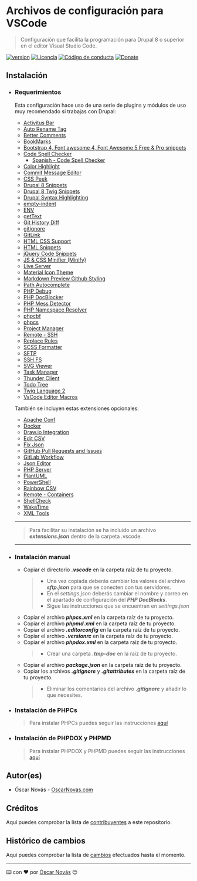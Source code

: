 Archivos de configuración para VSCode
===

>Configuración que facilita la programación para Drupal 8 o superior en el
>editor Visual Studio Code.

[![version][version-badge]][changelog]
[![Licencia][license-badge]][license]
[![Código de conducta][conduct-badge]][conduct]
[![Donate][donate-badge]][donate-url]

## Instalación

* ### Requerimientos

  Esta configuración hace uso de una serie de plugins y módulos de uso muy
  recomendado si trabajas con Drupal:

  * [Activitus Bar](https://marketplace.visualstudio.com/items?itemName=Gruntfuggly.activitusbar)
  * [Auto Rename Tag](https://marketplace.visualstudio.com/items?itemName=formulahendry.auto-rename-tag)
  * [Better Comments](https://marketplace.visualstudio.com/items?itemName=aaron-bond.better-comments)
  * [BookMarks](https://marketplace.visualstudio.com/items?itemName=alefragnani.Bookmarks)
  * [Bootstrap 4, Font awesome 4, Font Awesome 5 Free & Pro snippets](https://marketplace.visualstudio.com/items?itemName=thekalinga.bootstrap4-vscode)
  * [Code Spell Checker](https://marketplace.visualstudio.com/items?itemName=streetsidesoftware.code-spell-checker)
    * [Spanish - Code Spell Checker](https://marketplace.visualstudio.com/items?itemName=streetsidesoftware.code-spell-checker-spanish)
  * [Color Highlight](https://marketplace.visualstudio.com/items?itemName=naumovs.color-highlight)
  * [Commit Message Editor](https://marketplace.visualstudio.com/items?itemName=adam-bender.commit-message-editor)
  * [CSS Peek](https://marketplace.visualstudio.com/items?itemName=pranaygp.vscode-css-peek)
  * [Drupal 8 Snippets](https://marketplace.visualstudio.com/items?itemName=dssiqueira.drupal-8-snippets)
  * [Drupal 8 Twig Snippets](https://marketplace.visualstudio.com/items?itemName=tsega.drupal-8-twig-snippets)
  * [Drupal Syntax Highlighting](https://marketplace.visualstudio.com/items?itemName=marcostazi.VS-code-drupal)
  * [empty-indent](https://marketplace.visualstudio.com/items?itemName=DmitryDorofeev.empty-indent)
  * [ENV](https://marketplace.visualstudio.com/items?itemName=IronGeek.vscode-env)
  * [getText](https://marketplace.visualstudio.com/items?itemName=mrorz.language-gettext)
  * [Git History Diff](https://marketplace.visualstudio.com/items?itemName=huizhou.githd)
  * [gitignore](https://marketplace.visualstudio.com/items?itemName=codezombiech.gitignore)
  * [GitLink](https://marketplace.visualstudio.com/items?itemName=qezhu.gitlink)
  * [HTML CSS Support](https://marketplace.visualstudio.com/items?itemName=ecmel.vscode-html-css)
  * [HTML Snippets](https://marketplace.visualstudio.com/items?itemName=abusaidm.html-snippets)
  * [jQuery Code Snippets](https://marketplace.visualstudio.com/items?itemName=donjayamanne.jquerysnippets)
  * [JS & CSS Minifier (Minify)](https://marketplace.visualstudio.com/items?itemName=olback.es6-css-minify)
  * [Live Server](https://marketplace.visualstudio.com/items?itemName=ritwickdey.LiveServer)
  * [Material Icon Theme](https://marketplace.visualstudio.com/items?itemName=PKief.material-icon-theme)
  * [Markdown Preview Github Styling](https://marketplace.visualstudio.com/items?itemName=bierner.markdown-preview-github-styles)
  * [Path Autocomplete](https://marketplace.visualstudio.com/items?itemName=ionutvmi.path-autocomplete)
  * [PHP Debug](https://marketplace.visualstudio.com/items?itemName=xdebug.php-debug)
  * [PHP DocBlocker](https://marketplace.visualstudio.com/items?itemName=neilbrayfield.php-docblocker)
  * [PHP Mess Detector](https://marketplace.visualstudio.com/items?itemName=ecodes.vscode-phpmd)
  * [PHP Namespace Resolver](https://marketplace.visualstudio.com/items?itemName=MehediDracula.php-namespace-resolver)
  * [phpcbf](https://marketplace.visualstudio.com/items?itemName=persoderlind.vscode-phpcbf)
  * [phpcs](https://marketplace.visualstudio.com/items?itemName=shevaua.phpcs)
  * [Project Manager](https://marketplace.visualstudio.com/items?itemName=alefragnani.project-manager)
  * [Remote - SSH](https://marketplace.visualstudio.com/items?itemName=ms-vscode-remote.remote-ssh)
  * [Replace Rules](https://marketplace.visualstudio.com/items?itemName=bhughes339.replacerules)
  * [SCSS Formatter](https://marketplace.visualstudio.com/items?itemName=sibiraj-s.vscode-scss-formatter)
  * [SFTP](https://marketplace.visualstudio.com/items?itemName=liximomo.sftp)
  * [SSH FS](https://marketplace.visualstudio.com/items?itemName=Kelvin.vscode-sshfs)
  * [SVG Viewer](https://marketplace.visualstudio.com/items?itemName=cssho.vscode-svgviewer)
  * [Task Manager](https://marketplace.visualstudio.com/items?itemName=cnshenj.vscode-task-manager)
  * [Thunder Client](https://marketplace.visualstudio.com/items?itemName=rangav.vscode-thunder-client)
  * [Todo Tree](https://marketplace.visualstudio.com/items?itemName=Gruntfuggly.todo-tree)
  * [Twig Language 2](https://marketplace.visualstudio.com/items?itemName=mblode.twig-language-2)
  * [VsCode Editor Macros](https://marketplace.visualstudio.com/items?itemName=jpsnee.vscode-editor-macros)

  También se incluyen estas extensiones opcionales:
  * [Apache Conf](https://marketplace.visualstudio.com/items?itemName=mrmlnc.vscode-apache)
  * [Docker](https://marketplace.visualstudio.com/items?itemName=ms-azuretools.vscode-docker)
  * [Draw.io Integration](https://marketplace.visualstudio.com/items?itemName=hediet.vscode-drawio)
  * [Edit CSV](https://marketplace.visualstudio.com/items?itemName=janisdd.vscode-edit-csv)
  * [Fix Json](https://marketplace.visualstudio.com/items?itemName=oliversturm.fix-json)
  * [GitHub Pull Requests and Issues](https://marketplace.visualstudio.com/items?itemName=GitHub.vscode-pull-request-github)
  * [GitLab Workflow](https://marketplace.visualstudio.com/items?itemName=GitLab.gitlab-workflow)
  * [Json Editor](https://marketplace.visualstudio.com/items?itemName=nickdemayo.vscode-json-editor)
  * [PHP Server](https://marketplace.visualstudio.com/items?itemName=brapifra.phpserver)
  * [PlantUML](https://marketplace.visualstudio.com/items?itemName=jebbs.plantuml)
  * [PowerShell](https://marketplace.visualstudio.com/items?itemName=ms-vscode.PowerShell)
  * [Rainbow CSV](https://marketplace.visualstudio.com/items?itemName=mechatroner.rainbow-csv)
  * [Remote - Containers](https://marketplace.visualstudio.com/items?itemName=ms-vscode-remote.remote-containers)
  * [ShellCheck](https://marketplace.visualstudio.com/items?itemName=timonwong.shellcheck)
  * [WakaTime](https://marketplace.visualstudio.com/items?itemName=WakaTime.vscode-wakatime)
  * [XML Tools](https://marketplace.visualstudio.com/items?itemName=DotJoshJohnson.xml)

  ---

  >Para facilitar su instalación se ha incluido un archivo ***extensions.json***
  >dentro de la carpeta .vscode.

  ---

* ### Instalación manual

  * Copiar el directorio ***.vscode*** en la carpeta raíz de tu proyecto.
    > * Una vez copiada deberás cambiar los valores del archivo ***sftp.json***
        para que se conecten con tus servidores.
    > * En el *settings.json* deberás cambiar el nombre y correo en el apartado
        de configuración del ***PHP DocBlocks***.
    > * Sigue las instrucciones que se encuentran en *settings.json*
  * Copiar el archivo ***phpcs.xml*** en la carpeta raíz de tu proyecto.
  * Copiar el archivo ***phpmd.xml*** en la carpeta raíz de tu proyecto.
  * Copiar el archivo ***.editorconfig*** en la carpeta raíz de tu proyecto.
  * Copiar el archivo ***.versionrc*** en la carpeta raíz de tu proyecto.
  * Copiar el archivo ***phpdox.xml*** en la carpeta raíz de tu proyecto.
    > * Crear una carpeta ***.tmp-doc*** en la raíz de tu proyecto.
  * Copiar el archivo ***package.json*** en la carpeta raíz de tu proyecto.
  * Copiar los archivos ***.gitignore*** y ***.gitattributes*** en la carpeta
    raíz de tu proyecto.
    > * Eliminar los comentarios del archivo ***.gitignore*** y añadir lo que
        necesites.

* ### Instalación de PHPCs

  >Para instalar PHPCs puedes seguir las instrucciones [aquí](https://oscarnovas.com/blog/usar-la-guia-de-estilo-de-drupal-con-phpcs-y-visual-code)

* ### Instalación de PHPDOX y PHPMD

  >Para instalar PHPDOX y PHPMD puedes seguir las instrucciones [aquí](https://oscarnovas.com/blog/generando-documentacion-tecnica)

## Autor(es)
- Óscar Novás - [OscarNovas.com][mi-web]

## Créditos
Aquí puedes comprobar la lista de [contribuyentes][contributors]
a este repositorio.

## Histórico de cambios
Aquí puedes comprobar la lista de [cambios][changelog] efectuados hasta el
momento.

---
⌨️ con ❤️ por [Óscar Novás][mi-web] 😊

[mi-web]: https://oscarnovas.com "for developers"

[version]: v0.7.9
[version-badge]: https://img.shields.io/badge/Versión-0.7.9-blue.svg

[license]: LICENSE.md
[license-badge]: https://img.shields.io/badge/Licencia-GPLv3+-green.svg "Leer la licencia"

[conduct]: CODE_OF_CONDUCT.md
[conduct-badge]: https://img.shields.io/badge/Contributor%20Covenant-2.0-4baaaa.svg "Código de conducta"

[changelog]: CHANGELOG.md "Histórico de cambios"
[contributors]: https://github.com/oscarnovasf/vscode_config/contributors "Ver contribuyentes"

[donate-badge]: https://img.shields.io/badge/Donaci%C3%B3n-PayPal-red.svg
[donate-url]: https://paypal.me/oscarnovasf "Haz una donación"
